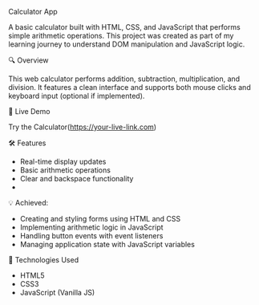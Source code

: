Calculator App 

A basic calculator built with HTML, CSS, and JavaScript that performs simple arithmetic operations. This project was created as part of my learning journey to understand DOM manipulation and JavaScript logic.

🔍 Overview 

This web calculator performs addition, subtraction, multiplication, and division. It features a clean interface and supports both mouse clicks and keyboard input (optional if implemented).

🚀 Live Demo 

Try the Calculator(https://your-live-link.com)

🛠️ Features

- Real-time display updates
- Basic arithmetic operations
- Clear and backspace functionality
- 
💡 Achieved:

- Creating and styling forms using HTML and CSS
- Implementing arithmetic logic in JavaScript
- Handling button events with event listeners
- Managing application state with JavaScript variables

🧰 Technologies Used

- HTML5
- CSS3
- JavaScript (Vanilla JS)
